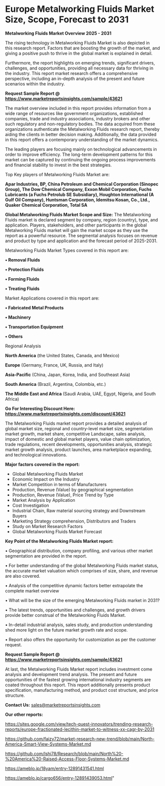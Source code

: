 # Europe Metalworking Fluids Market Size, Scope, Forecast to 2031

<Strong> Metalworking Fluids Market Overview 2025 - 2031</strong>

The rising technology in Metalworking Fluids Market is also depicted in this research report. Factors that are boosting the growth of the market, and giving a positive push to thrive in the global market is explained in detail.

Furthermore, the report highlights on emerging trends, significant drivers, challenges, and opportunities, providing all necessary data for thriving in the industry. This report market research offers a comprehensive perspective, including an in-depth analysis of the present and future scenarios within the industry.

<strong>Request Sample Report @ <a href=https://www.marketreportsinsights.com/sample/43621>https://www.marketreportsinsights.com/sample/43621</a></strong>

The market overview included in this report provides information from a wide range of resources like government organizations, established companies, trade and industry associations, industry brokers and other such regulatory and non-regulatory bodies. The data acquired from these organizations authenticate the Metalworking Fluids research report, thereby aiding the clients in better decision making. Additionally, the data provided in this report offers a contemporary understanding of the market dynamics.

The leading players are focusing mainly on technological advancements in order to improve efficiency. The long-term development patterns for this market can be captured by continuing the ongoing process improvements and financial stability to invest in the best strategies.

Top Key players of Metalworking Fluids Market are:

<strong>Apar Industries, BP, China Petroleum and Chemical Corporation (Sinopec Group), The Dow Chemical Company, Exxon Mobil Corporation, Fuchs Lubricants (a Fuchs Petrolub SE Subsidiary), Houghton International (A Gulf Oil Company), Huntsman Corporation, Idemitsu Kosan, Co., Ltd., Quaker Chemical Corporation, Total SA</strong>

<strong><b>Global Metalworking Fluids Market Scope and Size:</b></strong>
The Metalworking Fluids market is declared segment by company, region (country), type, and application. Players, stakeholders, and other participants in the global Metalworking Fluids market will gain the market scope as they use the report as a powerful resource. The segmental analysis focuses on revenue and product by type and application and the forecast period of 2025-2031.

Metalworking Fluids Market Types covered in this report are:

<strong>•  Removal Fluids

•  Protection Fluids

•  Forming Fluids

•  Treating Fluids</strong>

Market Applications covered in this report are:

<strong>•  Fabricated Metal Products

•  Machinery

•  Transportation Equipment

•  Others</strong> 

Regional Analysis

<strong>North America</strong> (the United States, Canada, and Mexico)

<strong>Europe</strong> (Germany, France, UK, Russia, and Italy)

<strong>Asia-Pacific</strong> (China, Japan, Korea, India, and Southeast Asia)

<strong>South America</strong> (Brazil, Argentina, Colombia, etc.)

<strong>The Middle East and Africa</strong> (Saudi Arabia, UAE, Egypt, Nigeria, and South Africa)

<strong>Go For Interesting Discount Here: <a href=https://www.marketreportsinsights.com/discount/43621>https://www.marketreportsinsights.com/discount/43621</a></strong>

The Metalworking Fluids market report provides a detailed analysis of global market size, regional and country-level market size, segmentation market growth, market share, competitive Landscape, sales analysis, impact of domestic and global market players, value chain optimization, trade regulations, recent developments, opportunities analysis, strategic market growth analysis, product launches, area marketplace expanding, and technological innovations.

<strong><b>Major factors covered in the report:</b></strong>
<ul>
  <li>Global Metalworking Fluids Market </li>
  <li>Economic Impact on the Industry</li>
  <li>Market Competition in terms of Manufacturers</li>
  <li>Production, Revenue (Value) by geographical segmentation</li>
  <li>Production, Revenue (Value), Price Trend by Type</li>
  <li>Market Analysis by Application</li>
  <li>Cost Investigation</li>
  <li>Industrial Chain, Raw material sourcing strategy and Downstream Buyers</li>
  <li>Marketing Strategy comprehension, Distributors and Traders</li>
  <li>Study on Market Research Factors</li>
  <li>Global Metalworking Fluids Market Forecast</li>
</ul>

<strong><b>Key Point of the Metalworking Fluids Market report:</b></strong>

• Geographical distribution, company profiling, and various other market segmentation are provided in the report.

• For better understanding of the global Metalworking Fluids market status, the accurate market valuation which comprises of size, share, and revenue are also covered.

• Analysis of the competitive dynamic factors better extrapolate the complete market overview

• What will be the size of the emerging Metalworking Fluids market in 2031?

• The latest trends, opportunities and challenges, and growth drivers provide better construal of the Metalworking Fluids Market.

• In-detail industrial analysis, sales study, and production understanding shed more light on the future market growth rate and scope.

• Report also offers the opportunity for customization as per the customer request.

<strong>Request Sample Report @ <a href=https://www.marketreportsinsights.com/sample/43621>https://www.marketreportsinsights.com/sample/43621</a></strong>

At last, the Metalworking Fluids Market report includes investment come analysis and development trend analysis. The present and future opportunities of the fastest growing international industry segments are coated throughout this report. This report additionally presents product specification, manufacturing method, and product cost structure, and price structure.

<strong>Contact Us:</strong>
sales@marketreportsinsights.com

<strong>Our other reports:</strong>

<a href=https://sites.google.com/view/tech-quest-innovators/trending-research-reports/europe-fractionated-lecithin-market-to-witness-xx-cagr-by-2031>https://sites.google.com/view/tech-quest-innovators/trending-research-reports/europe-fractionated-lecithin-market-to-witness-xx-cagr-by-2031</a>

<a href=https://github.com/faizy72/market-research-new-trend/blob/main/North-America-Smart-View-Systems-Market.md>https://github.com/faizy72/market-research-new-trend/blob/main/North-America-Smart-View-Systems-Market.md</a>

<a href=https://github.com/Ishi78/Research/blob/main/North%20-%20America%20-Raised-Access-Floor-Systems-Market.md>https://github.com/Ishi78/Research/blob/main/North%20-%20America%20-Raised-Access-Floor-Systems-Market.md</a>

<a href=https://ameblo.jp/18yam/entry-12891431541.html>https://ameblo.jp/18yam/entry-12891431541.html</a>

<a href=https://ameblo.jp/cargo656/entry-12891439053.html>https://ameblo.jp/cargo656/entry-12891439053.html</a>"
